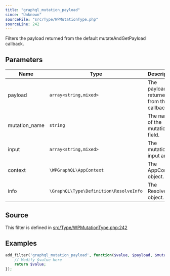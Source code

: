 ```yaml
---
title: "graphql_mutation_payload"
since: "Unknown"
sourceFile: "src/Type/WPMutationType.php"
sourceLine: 242
---
```



Filters the payload returned from the default mutateAndGetPayload callback.

## Parameters

| Name | Type | Description |
|------|------|-------------|
| payload | `array<string,mixed>` | The payload returned from the callback. |
| mutation_name | `string` | The name of the mutation field. |
| input | `array<string,mixed>` | The mutation input args. |
| context | `\WPGraphQL\AppContext` | The AppContext object. |
| info | `\GraphQL\Type\Definition\ResolveInfo` | The ResolveInfo object. |




## Source

This filter is defined in [src/Type/WPMutationType.php:242](https://github.com/wp-graphql/wp-graphql/blob/develop/src/Type/WPMutationType.php#L242)


## Examples

```php
add_filter('graphql_mutation_payload', function($value, $payload, $mutation_name, $input, $context, $info) {
    // Modify $value here
    return $value;
});
```